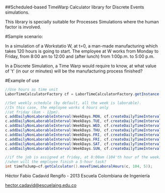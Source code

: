 
##Scheduled-based TimeWarp Calculator library for Discrete Events simulations.

This library is specially suitable for Processes Simulations where the human 
factor is involved. 

#Sample scenario:

In a simulation of a Workstatio W, at t=0, a man-made manufacturing which takes 
120 hours is going to start. The employee at W works from Monday to 
Friday, from 8:00 am to 12:00 and (after lunch) from 1:00p.m. to 5:00 p.m.

In a Discrete Simulation, a Time Warp would require to know, at what value of 't'
(in our or minutes) will be the manufacturing process finished?


#Example of use

```java
//Use hours as time unit
LaborTimeCalculatorFactory cf = LaborTimeCalculatorFactory.getInstance(TimeUnit.HOUR);

//Set weekly schedule (by default, all the week is laborable). 
//In this case, the employee works 4 hours only 
//at friday (8am - 12pm).
c.addDailyNonLaborableInterval(WeekDays.MON, cf.createDailyTimeInterval(0, 24));
c.addDailyNonLaborableInterval(WeekDays.TUE, cf.createDailyTimeInterval(0, 24));
c.addDailyNonLaborableInterval(WeekDays.WED, cf.createDailyTimeInterval(0, 24));
c.addDailyNonLaborableInterval(WeekDays.THU, cf.createDailyTimeInterval(0, 24));
c.addDailyNonLaborableInterval(WeekDays.FRI, cf.createDailyTimeInterval(0, 8));
c.addDailyNonLaborableInterval(WeekDays.FRI, cf.createDailyTimeInterval(12, 24));
c.addDailyNonLaborableInterval(WeekDays.SAT, cf.createDailyTimeInterval(0, 24));
c.addDailyNonLaborableInterval(WeekDays.SUN, cf.createDailyTimeInterval(0, 24));

//if the job is assigned at friday, at 8:00am (104'th hour of the week),
//when will the employee finish a 5-hour task?
int timeToJump=cf.getCalculator().moveTimeLaboralHours(c, 104, 5));
```




Héctor Fabio Cadavid Rengifo - 2013
Escuela Colombiana de Ingeniería


hector.cadavid@escuelaing.edu.co
